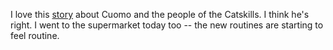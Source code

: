 I love this <a href="https://hudsonvalleyone.com/2020/05/09/were-all-catching-up">story</a> about Cuomo and the people of the Catskills. I think he's right. I went to the supermarket today too -- the new routines are starting to feel routine.
